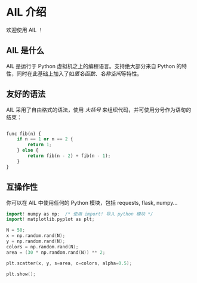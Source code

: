 
# AIL 介绍

欢迎使用 AIL ！

## AIL 是什么

AIL 是运行于 Python 虚拟机之上的编程语言。支持绝大部分来自 Python 的特性，同时在此基础上加入了如*匿名函数*、*名称空间*等特性。

## 友好的语法

AIL 采用了自由格式的语法，使用 *大括号* 来组织代码，并可使用分号作为语句的结束：

```python

func fib(n) {
    if n == 1 or n == 2 {
        return 1;
    } else {
        return fib(n - 2) + fib(n - 1);
    }
}

```

## 互操作性

你可以在 AIL 中使用任何的 Python 模块，包括 requests, flask, numpy...

```go
import! numpy as np;  /* 使用 import! 导入 python 模块 */
import! matplotlib.pyplot as plt;

N = 50;
x = np.random.rand(N);
y = np.random.rand(N);
colors = np.random.rand(N);
area = (30 * np.random.rand(N)) ** 2;

plt.scatter(x, y, s=area, c=colors, alpha=0.5);

plt.show();
```

